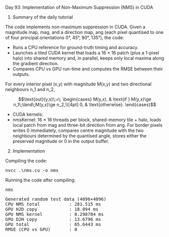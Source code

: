 Day 93: Implementation of Non-Maximum Suppression (NMS) in CUDA

1) Summary of the daily tutorial

The code implements non-maximum suppression in CUDA. Given a magnitude map, mag, and a direction map, ang (each pixel quantised to one of four principal orientations 0°, 45°, 90°, 135°), the code:

- Runs a CPU reference for ground-truth timing and accuracy.
- Launches a tiled CUDA kernel that loads a 16 × 16 patch (plus a 1-pixel halo) into shared memory and, in parallel, keeps only local maxima along the gradient direction.
- Compares CPU vs GPU run-time and computes the RMSE between their outputs.

For every interior pixel (x,y) with magnitude M(x,y) and two directional neighbours n_1 and n_2,

```math
\text{out}(y,x)\;=\;
\begin{cases}
M(y,x), & \text{if } M(y,x)\ge n_1\;\land\;M(y,x)\ge n_2,\\[4pt]
0,      & \text{otherwise}.
\end{cases}
```

- CUDA kernels:
- nmsKernel: 16 × 16 threads per block, shared-memory tile + halo, loads local patch from mag and three-bit direction from ang. For border pixels writes 0 immediately, compares centre magnitude with the two neighbours determined by the quantised angle, stores either the preserved magnitude or 0 in the output buffer.

2) Implementation

Compiling the code:

<pre>nvcc .\nms.cu -o nms</pre>

Running the code after compiling:

<pre>nms</pre>

<pre>Generated random test data (4096×4096)
CPU NMS total           : 281.515 ms
GPU H2D copy            : 18.094 ms
GPU NMS kernel          : 0.298784 ms
GPU D2H copy            : 13.6796 ms
GPU total               : 65.6443 ms
RMSE (CPU vs GPU)       : 0</pre>